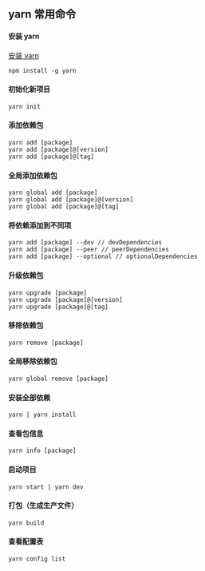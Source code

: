 ## yarn 常用命令

#### 安装 yarn

[安装 yarn](https://yarn.bootcss.com/docs/install/#windows-stable)

```
npm install -g yarn
```

#### 初始化新项目

```
yarn init
```

#### 添加依赖包

```
yarn add [package]
yarn add [package]@[version]
yarn add [package]@[tag]
```

#### 全局添加依赖包

```
yarn global add [package]
yarn global add [package]@[version]
yarn global add [package]@[tag]
```

#### 将依赖添加到不同项

```
yarn add [package] --dev // devDependencies
yarn add [package] --peer // peerDependencies
yarn add [package] --optional // optionalDependencies
```

#### 升级依赖包

```
yarn upgrade [package]
yarn upgrade [package]@[version]
yarn upgrade [package]@[tag]
```

#### 移除依赖包

```
yarn remove [package]
```

#### 全局移除依赖包

```
yarn global remove [package]
```

#### 安装全部依赖

```
yarn | yarn install
```

#### 查看包信息

```
yarn info [package]
```

#### 启动项目

```
yarn start | yarn dev
```

#### 打包（生成生产文件）

```
yarn build
```

#### 查看配置表

```
yarn config list
```
